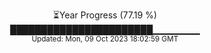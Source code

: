<p align="center">
⏳Year Progress (77.19 %) <br>
███████████████████████▁▁▁▁▁▁▁ <br>
<sub>Updated: Mon, 09 Oct 2023 18:02:59 GMT</sub>
</p>

